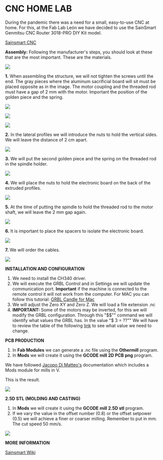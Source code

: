 # **CNC HOME LAB**

During the pandemic there was a need for a small, easy-to-use CNC at home. For this, at the Fab Lab León we have decided to use the SainSmart Genmitsu CNC Router 3018-PRO DIY Kit model.

[Sainsmart CNC](https://www.sainsmart.com/products/sainsmart-genmitsu-cnc-router-3018-pro-diy-kit)

**Assembly:**
Following the manufacturer's steps, you should look at these that are the most important. These are the materials.

![](https://i.imgur.com/wKPmRac.jpg)


**1.** When assembling the structure, we will not tighten the screws until the end. The gray pieces where the aluminum sacrificial board will sit must be placed opposite as in the image. The motor coupling and the threaded rod must have a gap of 2 mm with the motor. Important the position of the golden piece and the spring.

![](https://i.imgur.com/lHRJ6FP.jpg)

![](https://i.imgur.com/UdP0DpA.jpg)

![](https://i.imgur.com/y8OIuDE.jpg)

**2.** In the lateral profiles we will introduce the nuts to hold the vertical sides. We will leave the distance of 2 cm apart.

![](https://i.imgur.com/YIRxgvH.jpg)

**3.** We will put the second golden piece and the spring on the threaded rod in the spindle holder. 

![](https://i.imgur.com/zGWGpHY.jpg)

**4.** We will place the nuts to hold the electronic board on the back of the extruded profiles.

![](https://i.imgur.com/xPSuocI.jpg)

**5.** At the time of putting the spindle to hold the threaded rod to the motor shaft, we will leave the 2 mm gap again.

![](https://i.imgur.com/fLKVjof.jpg)

**6.** It is important to place the spacers to isolate the electronic board.

![](https://i.imgur.com/aw4Iy4l.jpg)

**7.** We will order the cables. 

![](https://i.imgur.com/fZOXMmG.jpg)

**INSTALLATION AND CONFIGURATION**

1. We need to install the CH340 driver.
2. We will execute the GRBL Control and in Settings we will update the communication port. **Important** if the machine is connected to the remote control it will not work from the computer. For MAC you can follow this tutorial:
[GRBL Candle for Mac](https://docs.sainsmart.com/article/zcyhab7a0k-how-to-install-grblcontrol-candle-for-mac)
3. We will adjust the Zero XY and Zero Z. We will load a file extension .nc
4. **IMPORTANT:** Some of the motors may be inverted, for this we will modify the GRBL configuration. Through this "$$""  command we will identify what values the GRBL has. In the value "$ 3 = ??"" We will have to review the table of the following [link](https://github.com/gnea/grbl/wiki/Grbl-v1.1-Configuration#3--direction-port-invert-mask) to see what value we need to change.

**PCB PRODUCTION**

1. In **Fab Modules** we can generate a .nc file using the **Othermill** program. 
2. In **Mods** we will create it using the **GCODE mill 2D PCB png** program.


We have followed [Jacopo Di Matteo's](http://fabacademy.org/2019/labs/waag/students/jacopo-dimatteo/assignments/week05/) documentation which includes a Mods module for mills in V.

This is the result.

![](https://i.imgur.com/JYk7TFk.jpg)

**2.5D STL (MOLDING AND CASTING)**

1. In **Mods** we will create it using the **GCODE mill 2.5D stl** program.
2. If we vary the value in the offset number (0.8) or the offset setpower (0.5) we will achieve a finer or coarser milling. Remember to put in mm. The cut speed 50 mm/s.

![](https://i.imgur.com/bEEli6F.jpg)


**MORE INFORMATION**

[Sainsmart Wiki](http://wiki.sainsmart.com/index.php/101-60-280PRO)


